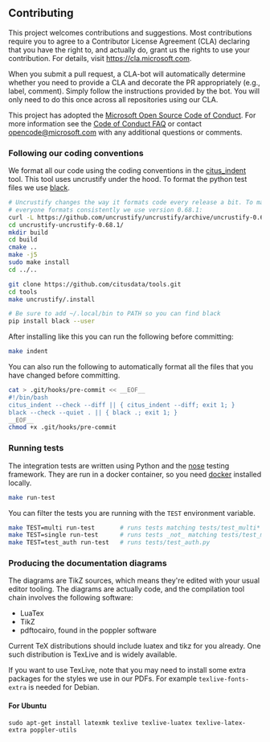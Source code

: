 ## Contributing

This project welcomes contributions and suggestions. Most contributions
require you to agree to a Contributor License Agreement (CLA) declaring that
you have the right to, and actually do, grant us the rights to use your
contribution. For details, visit https://cla.microsoft.com.

When you submit a pull request, a CLA-bot will automatically determine
whether you need to provide a CLA and decorate the PR appropriately (e.g.,
label, comment). Simply follow the instructions provided by the bot. You
will only need to do this once across all repositories using our CLA.

This project has adopted the [Microsoft Open Source Code of
Conduct](https://opensource.microsoft.com/codeofconduct/). For more
information see the [Code of Conduct
FAQ](https://opensource.microsoft.com/codeofconduct/faq/) or contact
[opencode@microsoft.com](mailto:opencode@microsoft.com) with any additional
questions or comments.

### Following our coding conventions

We format all our code using the coding conventions in the
[citus_indent](https://github.com/citusdata/tools/tree/develop/uncrustify)
tool. This tool uses uncrustify under the hood. To format the python test files
we use [black](https://github.com/psf/black).

```bash
# Uncrustify changes the way it formats code every release a bit. To make sure
# everyone formats consistently we use version 0.68.1:
curl -L https://github.com/uncrustify/uncrustify/archive/uncrustify-0.68.1.tar.gz | tar xz
cd uncrustify-uncrustify-0.68.1/
mkdir build
cd build
cmake ..
make -j5
sudo make install
cd ../..

git clone https://github.com/citusdata/tools.git
cd tools
make uncrustify/.install

# Be sure to add ~/.local/bin to PATH so you can find black
pip install black --user
```

After installing like this you can run the following before committing:
```bash
make indent
```

You can also run the following to automatically format all the files that you
have changed before committing.

```bash
cat > .git/hooks/pre-commit << __EOF__
#!/bin/bash
citus_indent --check --diff || { citus_indent --diff; exit 1; }
black --check --quiet . || { black .; exit 1; }
__EOF__
chmod +x .git/hooks/pre-commit
```

### Running tests

The integration tests are written using Python and the
[nose](https://nose.readthedocs.io/en/latest/index.html) testing framework.
They are run in a docker container, so you need
[docker](https://docs.docker.com/get-docker/) installed locally.

```bash
make run-test
```

You can filter the tests you are running with the `TEST` environment variable.

```bash
make TEST=multi run-test       # runs tests matching tests/test_multi*
make TEST=single run-test      # runs tests _not_ matching tests/test_multi*
make TEST=test_auth run-test   # runs tests/test_auth.py
```

### Producing the documentation diagrams

The diagrams are TikZ sources, which means they're edited with your usual
editor tooling. The diagrams are actually code, and the compilation tool
chain involves the following software:

  - LuaTex
  - TikZ
  - pdftocairo, found in the poppler software

Current TeX distributions should include luatex and tikz for you already.
One such distribution is TexLive and is widely available.

If you want to use TexLive, note that you may need to install some extra
packages for the styles we use in our PDFs. For example `texlive-fonts-extra`
is needed for Debian.

#### For Ubuntu
```
sudo apt-get install latexmk texlive texlive-luatex texlive-latex-extra poppler-utils
```
